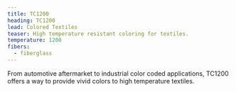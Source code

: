 ```yaml
---
title: TC1200
heading: TC1200
lead: Colored Textiles
teaser: High temperature resistant coloring for textiles.
temperature: 1200
fibers:
  - fiberglass
---
```

From automotive aftermarket to industrial color coded applications, TC1200 offers a way to provide vivid colors to high temperature textiles.
